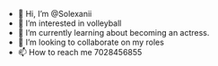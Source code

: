 - 👋 Hi, I’m @Solexanii
- 👀 I’m interested in volleyball 
- 🌱 I’m currently learning about becoming an actress.
- 💞️ I’m looking to collaborate on my roles
- 📫 How to reach me 7028456855

<!---
Solexanii/Solexanii is a ✨ special ✨ repository because its `README.md` (this file) appears on your GitHub profile.
You can click the Preview link to take a look at your changes.
--->
